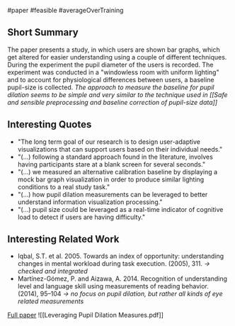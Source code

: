 #paper #feasible #averageOverTraining 

## Short Summary ##
The paper presents a study, in which users are shown bar graphs, which get altered for easier understanding using a couple of different techniques. During the experiment the pupil diameter of the users is recorded.
The experiment was conducted in a "windowless room with uniform lighting" and to account for physiological differences between users, a baseline pupil-size is collected.
*The approach to measure the baseline for pupil dilation seems to be simple and very similar to the technique used in [[Safe and sensible preprocessing and baseline correction of pupil-size data]]*

## Interesting Quotes ##
- "The long term goal of our research is to design user-adaptive visualizations that can support users based on their individual needs."
- "(...) following a standard approach found in the literature, involves having participants stare at a blank screen for several seconds."
- "(...) we measured an alternative calibration baseline by displaying a mock bar graph visualization in order to produce similar lighting conditions to a real study task."
- "(...) how pupil dilation measurements can be leveraged to better understand information visualization processing."
- "(...) pupil size could be leveraged as a real-time indicator of cognitive load to detect if users are having difficulty."

## Interesting Related Work ##
- Iqbal, S.T. et al. 2005. Towards an index of opportunity: understanding changes in mental workload during task execution. (2005), 311.
  *-> checked and integrated*
- Martínez-Gómez, P. and Aizawa, A. 2014. Recognition of understanding level and language skill using measurements of reading behavior. (2014), 95–104
  *-> no focus on pupil dilation, but rather all kinds of eye related measurements*

[Full paper](https://dl.acm.org/doi/10.1145/3099023.3099059) ![[Leveraging Pupil Dilation Measures.pdf]]